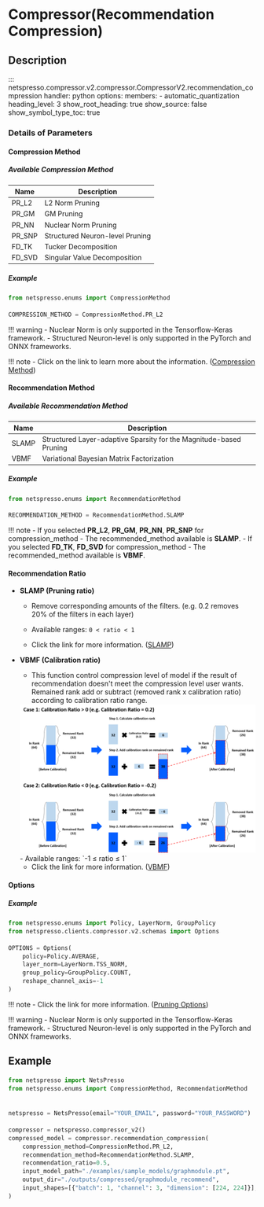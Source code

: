 # Compressor(Recommendation Compression)

## Description

::: netspresso.compressor.v2.compressor.CompressorV2.recommendation_compression
    handler: python
    options:
      members:
        - automatic_quantization
      heading_level: 3
      show_root_heading: true
      show_source: false
      show_symbol_type_toc: true

### Details of Parameters

#### Compression Method

##### Available Compression Method

| Name   | Description                      |
|--------|----------------------------------|
| PR_L2  | L2 Norm Pruning                  |
| PR_GM  | GM Pruning                       |
| PR_NN  | Nuclear Norm Pruning             |
| PR_SNP | Structured Neuron-level Pruning  |
| FD_TK  | Tucker Decomposition             |
| FD_SVD | Singular Value Decomposition     |

##### Example

```python
from netspresso.enums import CompressionMethod

COMPRESSION_METHOD = CompressionMethod.PR_L2
```

!!! warning
    - Nuclear Norm is only supported in the Tensorflow-Keras framework.
    - Structured Neuron-level is only supported in the PyTorch and ONNX frameworks.

!!! note
    - Click on the link to learn more about the information. ([Compression Method](compression_method.md))

#### Recommendation Method

##### Available Recommendation Method

| Name  | Description                                                         |
|-------|---------------------------------------------------------------------|
| SLAMP | Structured Layer-adaptive Sparsity for the Magnitude-based Pruning |
| VBMF  | Variational Bayesian Matrix Factorization                           |

##### Example

```python
from netspresso.enums import RecommendationMethod

RECOMMENDATION_METHOD = RecommendationMethod.SLAMP
```

!!! note
    - If you selected **PR_L2**, **PR_GM**, **PR_NN**, **PR_SNP** for compression_method
        - The recommended_method available is **SLAMP**.
    - If you selected **FD_TK**, **FD_SVD** for compression_method
        - The recommended_method available is **VBMF**.

#### Recommendation Ratio

- **SLAMP (Pruning ratio)**
    - Remove corresponding amounts of the filters. (e.g. 0.2 removes 20% of the filters in each layer)
    - Available ranges: `0 < ratio < 1`
    
    - Click the link for more information. ([SLAMP](https://docs.netspresso.ai/docs/mc-structured-pruning#supported-functions))

- **VBMF (Calibration ratio)**
    - This function control compression level of model if the result of recommendation doesn't meet the compression level user wants. Remained rank add or subtract (removed rank x calibration ratio) according to calibration ratio range.
    <div align="center">
        <img src="../../../../../_static/compression/methods/calibration_ratio.png" width="500" />
    </div>
    - Available ranges: `-1 ≤ ratio ≤ 1`
    
    - Click the link for more information. ([VBMF](https://docs.netspresso.ai/docs/mc-filter-decomposition#recommendation-in-model-compressor))

#### Options

##### Example

```python
from netspresso.enums import Policy, LayerNorm, GroupPolicy
from netspresso.clients.compressor.v2.schemas import Options

OPTIONS = Options(
    policy=Policy.AVERAGE,
    layer_norm=LayerNorm.TSS_NORM,
    group_policy=GroupPolicy.COUNT,
    reshape_channel_axis=-1
)
```

!!! note
    - Click the link for more information. ([Pruning Options](pruning_options.md))

!!! warning
    - Nuclear Norm is only supported in the Tensorflow-Keras framework.
    - Structured Neuron-level is only supported in the PyTorch and ONNX frameworks.


## Example

```python
from netspresso import NetsPresso
from netspresso.enums import CompressionMethod, RecommendationMethod


netspresso = NetsPresso(email="YOUR_EMAIL", password="YOUR_PASSWORD")

compressor = netspresso.compressor_v2()
compressed_model = compressor.recommendation_compression(
    compression_method=CompressionMethod.PR_L2,
    recommendation_method=RecommendationMethod.SLAMP,
    recommendation_ratio=0.5,
    input_model_path="./examples/sample_models/graphmodule.pt",
    output_dir="./outputs/compressed/graphmodule_recommend",
    input_shapes=[{"batch": 1, "channel": 3, "dimension": [224, 224]}],
)
```
